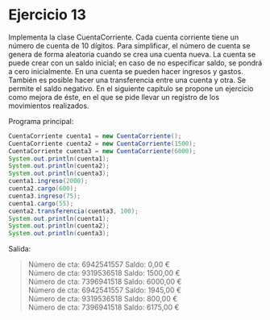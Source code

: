 # Ejercicio 13

Implementa la clase CuentaCorriente. Cada cuenta corriente tiene un número
de cuenta de 10 dígitos. Para simplificar, el número de cuenta se genera de
forma aleatoria cuando se crea una cuenta nueva. La cuenta se puede crear con
un saldo inicial; en caso de no especificar saldo, se pondrá a cero inicialmente.
En una cuenta se pueden hacer ingresos y gastos. También es posible hacer
una transferencia entre una cuenta y otra. Se permite el saldo negativo. En
el siguiente capítulo se propone un ejercicio como mejora de éste, en el que se
pide llevar un registro de los movimientos realizados.

Programa principal:

```java
CuentaCorriente cuenta1 = new CuentaCorriente();
CuentaCorriente cuenta2 = new CuentaCorriente(1500);
CuentaCorriente cuenta3 = new CuentaCorriente(6000);
System.out.println(cuenta1);
System.out.println(cuenta2);
System.out.println(cuenta3);
cuenta1.ingreso(2000);
cuenta2.cargo(600);
cuenta3.ingreso(75);
cuenta1.cargo(55);
cuenta2.transferencia(cuenta3, 100);
System.out.println(cuenta1);
System.out.println(cuenta2);
System.out.println(cuenta3);
```

Salida:
> Número de cta: 6942541557 Saldo: 0,00 €  
> Número de cta: 9319536518 Saldo: 1500,00 €  
> Número de cta: 7396941518 Saldo: 6000,00 €  
> Número de cta: 6942541557 Saldo: 1945,00 €  
> Número de cta: 9319536518 Saldo: 800,00 €  
> Número de cta: 7396941518 Saldo: 6175,00 €  
